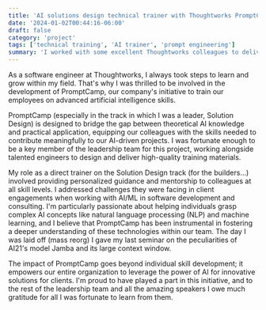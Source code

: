 ```yaml
---
title: 'AI solutions design technical trainer with Thoughtworks PromptCamp'
date: '2024-01-02T00:44:16-06:00'
draft: false
category: 'project'
tags: ['technical training', 'AI trainer', 'prompt engineering']
summary: 'I worked with some excellent Thoughtworks colleagues to deliver AI technical training in a program called PromptCamp.'
---
```


As a software engineer at Thoughtworks, I always took steps to learn and grow within my field. That's why I was thrilled to be involved in the development of PromptCamp, our company's initiative to train our employees on advanced artificial intelligence skills.

PromptCamp (especially in the track in which I was a leader, Solution Design) is designed to bridge the gap between theoretical AI knowledge and practical application, equipping our colleagues with the skills needed to contribute meaningfully to our AI-driven projects. I was fortunate enough to be a key member of the leadership team for this project, working alongside talented engineers to design and deliver high-quality training materials.

My role as a direct trainer on the Solution Design track (for the builders...) involved providing personalized guidance and mentorship to colleagues at all skill levels. I addressed challenges they were facing in client engagements when working with AI/ML in software development and consulting. I'm particularly passionate about helping individuals grasp complex AI concepts like natural language processing (NLP) and machine learning, and I believe that PromptCamp has been instrumental in fostering a deeper understanding of these technologies within our team. The day I was laid off (mass reorg) I gave my last seminar on the peculiarities of AI21's model Jamba and its large context window.

The impact of PromptCamp goes beyond individual skill development; it empowers our entire organization to leverage the power of AI for innovative solutions for clients. I'm proud to have played a part in this initiative, and to the rest of the leadership team and all the amazing speakers I owe much gratitude for all I was fortunate to learn from them.
